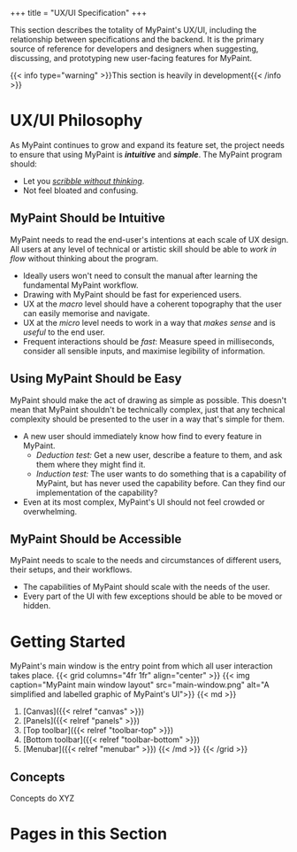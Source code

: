 +++
title = "UX/UI Specification"
+++

This section describes the totality of MyPaint's UX/UI, including the relationship
between specifications and the backend. It is the primary source of reference for
developers and designers when suggesting, discussing, and prototyping new user-facing
features for MyPaint.<!--more-->

{{< info type="warning" >}}This section is heavily in development{{< /info >}}

# UX/UI Philosophy
As MyPaint continues to grow and expand its feature set, the project needs to ensure
that using MyPaint is ***intuitive*** and ***simple***. The MyPaint program should:
- Let you *[scribble without thinking][mklink]*.
- Not feel bloated and confusing.

## MyPaint Should be Intuitive
MyPaint needs to read the end-user's intentions at each scale of UX design. All
users at any level of technical or artistic skill should be able to *work in flow*
without thinking about the program.

- Ideally users won't need to consult the manual after learning the fundamental
MyPaint workflow.
- Drawing with MyPaint should be fast for experienced users.
- UX at the *macro* level should have a coherent topography that the user can easily
memorise and navigate.
- UX at the *micro* level needs to work in a way that *makes sense* and is *useful*
to the end user.
- Frequent interactions should be *fast*: Measure speed in milliseconds,
consider all sensible inputs, and maximise legibility of information.

## Using MyPaint Should be Easy
MyPaint should make the act of drawing as simple as possible. This doesn't mean
that MyPaint shouldn't be technically complex, just that any technical complexity
should be presented to the user in a way that's simple for them.

- A new user should immediately know how find to every feature in MyPaint.
    - *Deduction test:* Get a new user, describe a feature to them, and ask
them where they might find it.
    - *Induction test:* The user wants to do something that is a capability of
MyPaint, but has never used the capability before. Can they find our implementation
of the capability?
- Even at its most complex, MyPaint's UI should not feel crowded or overwhelming.

## MyPaint Should be Accessible
MyPaint needs to scale to the needs and circumstances of different users, their
setups, and their workflows.
- The capabilities of MyPaint should scale with the needs of the user.
- Every part of the UI with few exceptions should be able to be moved or hidden.

[mklink]: https://web.archive.org/web/20080517111220/http://mypaint.intilinux.com:80/?page_id=3
[philosophies]: http://web.archive.org/web/20150908043943/http://mypaint.intilinux.com/?page_id=56

# Getting Started
MyPaint's main window is the entry point from which all user interaction takes place.
{{< grid columns="4fr 1fr" align="center" >}}
{{< img caption="MyPaint main window layout" src="main-window.png" alt="A simplified and labelled graphic of MyPaint's UI">}}
{{< md >}}
1. [Canvas]({{< relref "canvas" >}})
2. [Panels]({{< relref "panels" >}})
3. [Top toolbar]({{< relref "toolbar-top" >}})
4. [Bottom toolbar]({{< relref "toolbar-bottom" >}})
5. [Menubar]({{< relref "menubar" >}})
{{< /md >}}
{{< /grid >}}
## Concepts
Concepts do XYZ

# Pages in this Section
